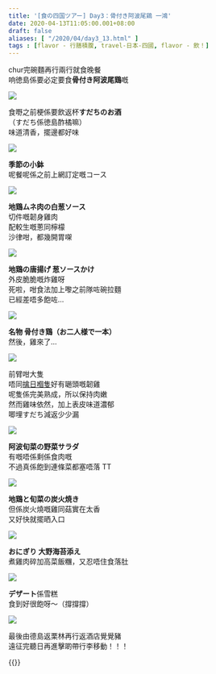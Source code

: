 ```yaml
---
title: '[食の四国ツアー] Day3：骨付き阿波尾鶏 一鴻'
date: 2020-04-13T11:05:00.001+08:00
draft: false
aliases: [ "/2020/04/day3_13.html" ]
tags : [flavor - 行膳積腹, travel-日本-四國, flavor - 飲！]
---
```


chur完碗麵再行兩行就食晚餐  
响徳島係要必定要食**骨付き阿波尾鶏**嘅  

![](/images/shikoku3i1.jpg)

食嘢之前梗係要飲返杯**すだちのお酒**  
（すだち係徳島酢橘嘛）  
味道清香，擺邊都好味  

![](/images/shikoku3i2.jpg)

**季節の小鉢**  
呢餐呢係之前上網訂定嘅コース  

![](/images/shikoku3i3.jpg)

**地鶏ムネ肉の白葱ソース**  
切件嘅韌身雞肉  
配較生嘅蔥同檸檬  
沙律咁，都幾開胃㗎  

![](/images/shikoku3i4.jpg)

**地鶏の唐揚げ 葱ソースかけ**  
外皮脆脆嘅炸雞呀  
死啦，咁食法加上嚟之前隊咗碗拉麵  
已經差唔多飽咗...  

![](/images/shikoku3i.jpg)

**名物 骨付き鶏（お二人様で一本）**  
然後，雞來了...  

![](/images/shikoku3i5.jpg)

前臂咁大隻  
唔同[擒日嗰隻](https://hidie.net/shikoku2d/)好有𡁻頭嘅韌雞  
呢隻係完美熟成，所以保持肉嫩  
然而雞味依然，加上表皮味道濃郁  
唧埋すだち減返少少漏  

![](/images/shikoku3i6.jpg)

**阿波旬菜の野菜サラダ**  
有嘅唔係剩係食肉嘅  
不過真係飽到連條菜都塞唔落 TT  

![](/images/shikoku3i7.jpg)

**地鶏と旬菜の炭火焼き**  
但係炭火燒嘅雞同菇實在太香  
又好快就擺晒入口  

![](/images/shikoku3i8.jpg)

**おにぎり 大野海苔添え**  
煮雞肉碎加高菜飯糰，又忍唔住食落肚  

![](/images/shikoku3i9.jpg)

**デザート**係雪糕  
食到好很飽呀～（撐撐撐）  

![](/images/shikoku3i10.jpg)

最後由德島返栗林再行返酒店覺覺豬  
遠征完聽日再進擊啲帶行李移動！！！  
  
  
{{<shikoku>}}
  
